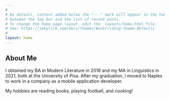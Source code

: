 ```yaml
---
#
# By default, content added below the "---" mark will appear in the home page
# between the top bar and the list of recent posts.
# To change the home page layout, edit the _layouts/home.html file.
# See: https://jekyllrb.com/docs/themes/#overriding-theme-defaults
#
layout: home
---
```


## About Me

I obtained my BA in Modern Literature in 2018 and my MA in Linguistics in 2021, both at the University of Pisa. After my graduation, I moved to Naples to work in a company as a mobile application developer.

My hobbies are reading books, playing football, and cooking!

